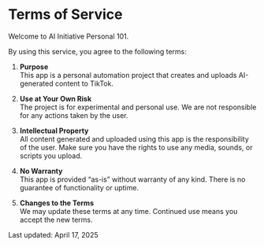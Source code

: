 # Terms of Service

Welcome to AI Initiative Personal 101.

By using this service, you agree to the following terms:

1. **Purpose**  
   This app is a personal automation project that creates and uploads AI-generated content to TikTok.

2. **Use at Your Own Risk**  
   The project is for experimental and personal use. We are not responsible for any actions taken by the user.

3. **Intellectual Property**  
   All content generated and uploaded using this app is the responsibility of the user. Make sure you have the rights to use any media, sounds, or scripts you upload.

4. **No Warranty**  
   This app is provided “as-is” without warranty of any kind. There is no guarantee of functionality or uptime.

5. **Changes to the Terms**  
   We may update these terms at any time. Continued use means you accept the new terms.

Last updated: April 17, 2025
